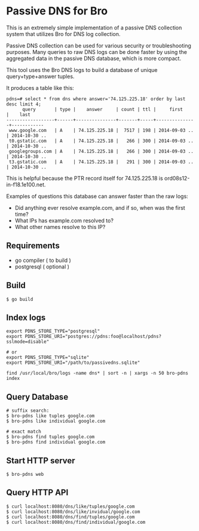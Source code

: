 Passive DNS for Bro
===================

This is an extremely simple implementation of a passive DNS collection system
that utilizes Bro for DNS log collection.

Passive DNS collection can be used for various security or troubleshooting
purposes.  Many queries to raw DNS logs can be done faster by using 
the aggregated data in the passive DNS database, which is more compact.

This tool uses the Bro DNS logs to build a database of unique query+type+answer
tuples.

It produces a table like this:

    pdns=# select * from dns where answer='74.125.225.18' order by last desc limit 4;
          query       | type |    answer     | count | ttl |     first     |    last
    ------------------+------+---------------+-------+-----+---------------+------------
     www.google.com   | A    | 74.125.225.18 |  7517 | 198 | 2014-09-03 .. | 2014-10-30 ..
     t0.gstatic.com   | A    | 74.125.225.18 |   266 | 300 | 2014-09-03 .. | 2014-10-30 ..
     googlegroups.com | A    | 74.125.225.18 |   266 | 300 | 2014-09-03 .. | 2014-10-30 ..
     t3.gstatic.com   | A    | 74.125.225.18 |   291 | 300 | 2014-09-03 .. | 2014-10-30 ..

This is helpful because the PTR record itself for 74.125.225.18 is ord08s12-in-f18.1e100.net.

Examples of questions this database can answer faster than the raw logs:

 * Did anything ever resolve example.com, and if so, when was the first time?
 * What IPs has example.com resolved to?
 * What other names resolve to this IP?

Requirements
------------

* go compiler ( to build )
* postgresql ( optional )

Build
-----

    $ go build

Index logs
----------

    export PDNS_STORE_TYPE="postgresql"
    export PDNS_STORE_URI="postgres://pdns:foo@localhost/pdns?sslmode=disable"

    # or 
    export PDNS_STORE_TYPE="sqlite"
    export PDNS_STORE_URI="/path/to/passivedns.sqlite"

    find /usr/local/bro/logs -name dns* | sort -n | xargs -n 50 bro-pdns index

Query Database
--------------

    # suffix search:
    $ bro-pdns like tuples google.com
    $ bro-pdns like individual google.com

    # exact match
    $ bro-pdns find tuples google.com
    $ bro-pdns find individual google.com

Start HTTP server
-----------------

    $ bro-pdns web

Query HTTP API
--------------

    $ curl localhost:8080/dns/like/tuples/google.com
    $ curl localhost:8080/dns/like/invidual/google.com
    $ curl localhost:8080/dns/find/tuples/google.com
    $ curl localhost:8080/dns/find/individual/google.com
